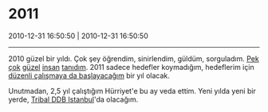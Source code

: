 # 2011

2010-12-31 16:50:50 | 2010-12-31 16:50:50

---

2010 güzel bir yıldı. Çok şey öğrendim, sinirlendim, güldüm, sorguladım. [Pek](http://www.gurkanoluc.com/) [çok](http://blog.byk.im/) [güzel](http://www.oguzcan.org/) [insan](http://www.ozturkcan.com/) [tanıdım](http://www.ileriseviye.org/blog). 2011 sadece hedefler koymadığım, hedeflerim için [düzenli çalışmaya da başlayacağım](http://www.safkan.org/blog/?p=2950) bir yıl olacak.

Unutmadan, 2,5 yıl çalıştığım Hürriyet'e bu ay veda ettim. Yeni yılda yeni bir yerde, [Tribal DDB Istanbul](http://www.tribalddbistanbul.com/)'da olacağım.

<!-- meta: archive(1) active(1) -->
